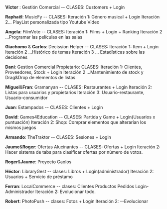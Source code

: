 __Víctor__ : Gestión Comercial -- CLASES: Customers + Login

__Raphaël__: MusicFy -- CLASES: Iteración 1: Género musical + Login Iteración 2... PlayList personalizada tipo Youtube Video

__Angela__: FilmVote -- CLASES: Iteración 1: Films + Login + Ranking Iteración 2 ...Programar las películas en las salas

__Giachomo__ & __Carlos__: Decission Helper -- CLASES: Iteración 1: Item + Login Iteración 2 ...Histórico de temas Iteración 3 ... Estadísticas sobre las decisiones

__Dani__: Gestion Comercial Propietario: CLASES: Iteración 1: Clientes, Proveedores, Stock + Login Iteración 2 ...Mantenimiento de stock y Drag&Drop de elementos de listas

__Miguel__&__Fran__: Gramanyan -- CLASES: Restaurantes + Login Iteración 2: Listas para usuarios y propietarios Iteración 3: Usuario-restaurante, Usuario-consumidor

__Juan__: Estampados -- CLASES: Clientes + Login 

__David__: Games4Education -- CLASES: Partida y Game + Login(Usuarios x puntuación) Iteración 2: Shop: Comprar elementos que alterarían los mismos juegos

__Armando__: TheTraktor -- CLASES: Sesiones + Login 

__Jaume__&__Roger__: Ofertas Alucinantes -- CLASES: Ofertas + Login Iteración 2: Hacer sistema de tabs para clasificar ofertas por número de votos.

__Roger__&__Jaume__: Proyecto Gaolos

__Héctor__: LibraryGest -- clases: Libros + Login(administrador) Iteración 2: Usuarios + Servicio de préstamo

__Ferran__: LocalCommerce -- clases: Clientes Productos Pedidos Login-Administrador Iteración 2: Evolucionar todo.

__Robert__: PhotoPush -- clases: Fotos + Login Iteración 2: --Evolucionar 

